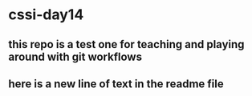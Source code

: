# cssi-day14

## this repo is a test one for teaching and playing around with git workflows

## here is a new line of text in the readme file

